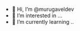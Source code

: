 - 👋 Hi, I’m @murugaveldev
- 👀 I’m interested in ...
- 🌱 I’m currently learning ..



<!---
murugaveldev/murugaveldev is a ✨ special ✨ repository because its `README.md` (this file) appears on your GitHub profile.
You can click the Preview link to take a look at your changes.
--->
